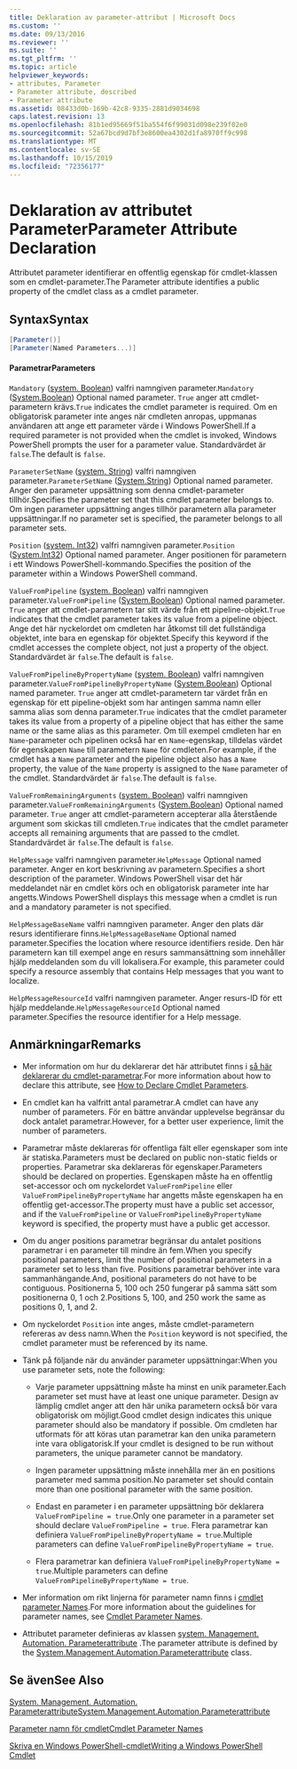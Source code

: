 ```yaml
---
title: Deklaration av parameter-attribut | Microsoft Docs
ms.custom: ''
ms.date: 09/13/2016
ms.reviewer: ''
ms.suite: ''
ms.tgt_pltfrm: ''
ms.topic: article
helpviewer_keywords:
- attributes, Parameter
- Parameter attribute, described
- Parameter attribute
ms.assetid: 08433d0b-169b-42c8-9335-2881d9034698
caps.latest.revision: 13
ms.openlocfilehash: 81b1ed95669f51ba554f6f99031d098e239f02e0
ms.sourcegitcommit: 52a67bcd9d7bf3e8600ea4302d1fa8970ff9c998
ms.translationtype: MT
ms.contentlocale: sv-SE
ms.lasthandoff: 10/15/2019
ms.locfileid: "72356177"
---
```

# <a name="parameter-attribute-declaration"></a><span data-ttu-id="50609-102">Deklaration av attributet Parameter</span><span class="sxs-lookup"><span data-stu-id="50609-102">Parameter Attribute Declaration</span></span>

<span data-ttu-id="50609-103">Attributet parameter identifierar en offentlig egenskap för cmdlet-klassen som en cmdlet-parameter.</span><span class="sxs-lookup"><span data-stu-id="50609-103">The Parameter attribute identifies a public property of the cmdlet class as a cmdlet parameter.</span></span>

## <a name="syntax"></a><span data-ttu-id="50609-104">Syntax</span><span class="sxs-lookup"><span data-stu-id="50609-104">Syntax</span></span>

```csharp
[Parameter()]
[Parameter(Named Parameters...)]
```

#### <a name="parameters"></a><span data-ttu-id="50609-105">Parametrar</span><span class="sxs-lookup"><span data-stu-id="50609-105">Parameters</span></span>

<span data-ttu-id="50609-106">`Mandatory` ([system. Boolean](/dotnet/api/System.Boolean)) valfri namngiven parameter.</span><span class="sxs-lookup"><span data-stu-id="50609-106">`Mandatory` ([System.Boolean](/dotnet/api/System.Boolean)) Optional named parameter.</span></span> <span data-ttu-id="50609-107">`True` anger att cmdlet-parametern krävs.</span><span class="sxs-lookup"><span data-stu-id="50609-107">`True` indicates the cmdlet parameter is required.</span></span> <span data-ttu-id="50609-108">Om en obligatorisk parameter inte anges när cmdleten anropas, uppmanas användaren att ange ett parameter värde i Windows PowerShell.</span><span class="sxs-lookup"><span data-stu-id="50609-108">If a required parameter is not provided when the cmdlet is invoked, Windows PowerShell prompts the user for a parameter value.</span></span> <span data-ttu-id="50609-109">Standardvärdet är `false`.</span><span class="sxs-lookup"><span data-stu-id="50609-109">The default is `false`.</span></span>

<span data-ttu-id="50609-110">`ParameterSetName` ([system. String](/dotnet/api/System.String)) valfri namngiven parameter.</span><span class="sxs-lookup"><span data-stu-id="50609-110">`ParameterSetName` ([System.String](/dotnet/api/System.String)) Optional named parameter.</span></span> <span data-ttu-id="50609-111">Anger den parameter uppsättning som denna cmdlet-parameter tillhör.</span><span class="sxs-lookup"><span data-stu-id="50609-111">Specifies the parameter set that this cmdlet parameter belongs to.</span></span> <span data-ttu-id="50609-112">Om ingen parameter uppsättning anges tillhör parametern alla parameter uppsättningar.</span><span class="sxs-lookup"><span data-stu-id="50609-112">If no parameter set is specified, the parameter belongs to all parameter sets.</span></span>

<span data-ttu-id="50609-113">`Position` ([system. Int32](/dotnet/api/System.Int32)) valfri namngiven parameter.</span><span class="sxs-lookup"><span data-stu-id="50609-113">`Position` ([System.Int32](/dotnet/api/System.Int32)) Optional named parameter.</span></span> <span data-ttu-id="50609-114">Anger positionen för parametern i ett Windows PowerShell-kommando.</span><span class="sxs-lookup"><span data-stu-id="50609-114">Specifies the position of the parameter within a Windows PowerShell command.</span></span>

<span data-ttu-id="50609-115">`ValueFromPipeline` ([system. Boolean](/dotnet/api/System.Boolean)) valfri namngiven parameter.</span><span class="sxs-lookup"><span data-stu-id="50609-115">`ValueFromPipeline` ([System.Boolean](/dotnet/api/System.Boolean)) Optional named parameter.</span></span> <span data-ttu-id="50609-116">`True` anger att cmdlet-parametern tar sitt värde från ett pipeline-objekt.</span><span class="sxs-lookup"><span data-stu-id="50609-116">`True` indicates that the cmdlet parameter takes its value from a pipeline object.</span></span> <span data-ttu-id="50609-117">Ange det här nyckelordet om cmdleten har åtkomst till det fullständiga objektet, inte bara en egenskap för objektet.</span><span class="sxs-lookup"><span data-stu-id="50609-117">Specify this keyword if the cmdlet accesses the complete object, not just a property of the object.</span></span> <span data-ttu-id="50609-118">Standardvärdet är `false`.</span><span class="sxs-lookup"><span data-stu-id="50609-118">The default is `false`.</span></span>

<span data-ttu-id="50609-119">`ValueFromPipelineByPropertyName` ([system. Boolean](/dotnet/api/System.Boolean)) valfri namngiven parameter.</span><span class="sxs-lookup"><span data-stu-id="50609-119">`ValueFromPipelineByPropertyName` ([System.Boolean](/dotnet/api/System.Boolean)) Optional named parameter.</span></span> <span data-ttu-id="50609-120">`True` anger att cmdlet-parametern tar värdet från en egenskap för ett pipeline-objekt som har antingen samma namn eller samma alias som denna parameter.</span><span class="sxs-lookup"><span data-stu-id="50609-120">`True` indicates that the cmdlet parameter takes its value from a property of a pipeline object that has either the same name or the same alias as this parameter.</span></span> <span data-ttu-id="50609-121">Om till exempel cmdleten har en `Name`-parameter och pipelinen också har en `Name`-egenskap, tilldelas värdet för egenskapen `Name` till parametern `Name` för cmdleten.</span><span class="sxs-lookup"><span data-stu-id="50609-121">For example, if the cmdlet has a `Name` parameter and the pipeline object also has a `Name` property, the value of the `Name` property is assigned to the `Name` parameter of the cmdlet.</span></span> <span data-ttu-id="50609-122">Standardvärdet är `false`.</span><span class="sxs-lookup"><span data-stu-id="50609-122">The default is `false`.</span></span>

<span data-ttu-id="50609-123">`ValueFromRemainingArguments` ([system. Boolean](/dotnet/api/System.Boolean)) valfri namngiven parameter.</span><span class="sxs-lookup"><span data-stu-id="50609-123">`ValueFromRemainingArguments` ([System.Boolean](/dotnet/api/System.Boolean)) Optional named parameter.</span></span> <span data-ttu-id="50609-124">`True` anger att cmdlet-parametern accepterar alla återstående argument som skickas till cmdleten.</span><span class="sxs-lookup"><span data-stu-id="50609-124">`True` indicates that the cmdlet parameter accepts all remaining arguments that are passed to the cmdlet.</span></span> <span data-ttu-id="50609-125">Standardvärdet är `false`.</span><span class="sxs-lookup"><span data-stu-id="50609-125">The default is `false`.</span></span>

<span data-ttu-id="50609-126">`HelpMessage` valfri namngiven parameter.</span><span class="sxs-lookup"><span data-stu-id="50609-126">`HelpMessage` Optional named parameter.</span></span> <span data-ttu-id="50609-127">Anger en kort beskrivning av parametern.</span><span class="sxs-lookup"><span data-stu-id="50609-127">Specifies a short description of the parameter.</span></span> <span data-ttu-id="50609-128">Windows PowerShell visar det här meddelandet när en cmdlet körs och en obligatorisk parameter inte har angetts.</span><span class="sxs-lookup"><span data-stu-id="50609-128">Windows PowerShell displays this message when a cmdlet is run and a mandatory parameter is not specified.</span></span>

<span data-ttu-id="50609-129">`HelpMessageBaseName` valfri namngiven parameter. Anger den plats där resurs identifierare finns.</span><span class="sxs-lookup"><span data-stu-id="50609-129">`HelpMessageBaseName` Optional named parameter.Specifies the location where resource identifiers reside.</span></span> <span data-ttu-id="50609-130">Den här parametern kan till exempel ange en resurs sammansättning som innehåller hjälp meddelanden som du vill lokalisera.</span><span class="sxs-lookup"><span data-stu-id="50609-130">For example, this parameter could specify a resource assembly that contains Help messages that you want to localize.</span></span>

<span data-ttu-id="50609-131">`HelpMessageResourceId` valfri namngiven parameter. Anger resurs-ID för ett hjälp meddelande.</span><span class="sxs-lookup"><span data-stu-id="50609-131">`HelpMessageResourceId` Optional named parameter.Specifies the resource identifier for a Help message.</span></span>

## <a name="remarks"></a><span data-ttu-id="50609-132">Anmärkningar</span><span class="sxs-lookup"><span data-stu-id="50609-132">Remarks</span></span>

- <span data-ttu-id="50609-133">Mer information om hur du deklarerar det här attributet finns i [så här deklarerar du cmdlet-parametrar](./how-to-declare-cmdlet-parameters.md).</span><span class="sxs-lookup"><span data-stu-id="50609-133">For more information about how to declare this attribute, see [How to Declare Cmdlet Parameters](./how-to-declare-cmdlet-parameters.md).</span></span>

- <span data-ttu-id="50609-134">En cmdlet kan ha valfritt antal parametrar.</span><span class="sxs-lookup"><span data-stu-id="50609-134">A cmdlet can have any number of parameters.</span></span> <span data-ttu-id="50609-135">För en bättre användar upplevelse begränsar du dock antalet parametrar.</span><span class="sxs-lookup"><span data-stu-id="50609-135">However, for a better user experience, limit the number of parameters.</span></span>

- <span data-ttu-id="50609-136">Parametrar måste deklareras för offentliga fält eller egenskaper som inte är statiska.</span><span class="sxs-lookup"><span data-stu-id="50609-136">Parameters must be declared on public non-static fields or properties.</span></span> <span data-ttu-id="50609-137">Parametrar ska deklareras för egenskaper.</span><span class="sxs-lookup"><span data-stu-id="50609-137">Parameters should be declared on properties.</span></span> <span data-ttu-id="50609-138">Egenskapen måste ha en offentlig set-accessor och om nyckelordet `ValueFromPipeline` eller `ValueFromPipelineByPropertyName` har angetts måste egenskapen ha en offentlig get-accessor.</span><span class="sxs-lookup"><span data-stu-id="50609-138">The property must have a public set accessor, and if the `ValueFromPipeline` or `ValueFromPipelineByPropertyName` keyword is specified, the property must have a public get accessor.</span></span>

- <span data-ttu-id="50609-139">Om du anger positions parametrar begränsar du antalet positions parametrar i en parameter till mindre än fem.</span><span class="sxs-lookup"><span data-stu-id="50609-139">When you specify positional parameters,  limit the number of positional parameters in a parameter set to less than five.</span></span> <span data-ttu-id="50609-140">Positions parametrar behöver inte vara sammanhängande.</span><span class="sxs-lookup"><span data-stu-id="50609-140">And, positional parameters do not have to be contiguous.</span></span> <span data-ttu-id="50609-141">Positionerna 5, 100 och 250 fungerar på samma sätt som positionerna 0, 1 och 2.</span><span class="sxs-lookup"><span data-stu-id="50609-141">Positions 5, 100, and 250 work the same as positions 0, 1, and 2.</span></span>

- <span data-ttu-id="50609-142">Om nyckelordet `Position` inte anges, måste cmdlet-parametern refereras av dess namn.</span><span class="sxs-lookup"><span data-stu-id="50609-142">When the `Position` keyword is not specified, the cmdlet parameter must be referenced by its name.</span></span>

- <span data-ttu-id="50609-143">Tänk på följande när du använder parameter uppsättningar:</span><span class="sxs-lookup"><span data-stu-id="50609-143">When you use parameter sets, note the following:</span></span>

    - <span data-ttu-id="50609-144">Varje parameter uppsättning måste ha minst en unik parameter.</span><span class="sxs-lookup"><span data-stu-id="50609-144">Each parameter set must have at least one unique parameter.</span></span> <span data-ttu-id="50609-145">Design av lämplig cmdlet anger att den här unika parametern också bör vara obligatorisk om möjligt.</span><span class="sxs-lookup"><span data-stu-id="50609-145">Good cmdlet design indicates this unique parameter should also be mandatory if possible.</span></span> <span data-ttu-id="50609-146">Om cmdleten har utformats för att köras utan parametrar kan den unika parametern inte vara obligatorisk.</span><span class="sxs-lookup"><span data-stu-id="50609-146">If your cmdlet is designed to be run without parameters, the unique parameter cannot be mandatory.</span></span>

    - <span data-ttu-id="50609-147">Ingen parameter uppsättning måste innehålla mer än en positions parameter med samma position.</span><span class="sxs-lookup"><span data-stu-id="50609-147">No parameter set should contain more than one positional parameter with the same position.</span></span>

    - <span data-ttu-id="50609-148">Endast en parameter i en parameter uppsättning bör deklarera `ValueFromPipeline = true`.</span><span class="sxs-lookup"><span data-stu-id="50609-148">Only one parameter in a parameter set should declare `ValueFromPipeline = true`.</span></span> <span data-ttu-id="50609-149">Flera parametrar kan definiera `ValueFromPipelineByPropertyName = true`.</span><span class="sxs-lookup"><span data-stu-id="50609-149">Multiple parameters can define `ValueFromPipelineByPropertyName = true`.</span></span>

    - <span data-ttu-id="50609-150">Flera parametrar kan definiera `ValueFromPipelineByPropertyName = true`.</span><span class="sxs-lookup"><span data-stu-id="50609-150">Multiple parameters can define `ValueFromPipelineByPropertyName = true`.</span></span>

- <span data-ttu-id="50609-151">Mer information om rikt linjerna för parameter namn finns i [cmdlet parameter Names](standard-cmdlet-parameter-names-and-types.md).</span><span class="sxs-lookup"><span data-stu-id="50609-151">For more information about the guidelines for parameter names, see [Cmdlet Parameter Names](standard-cmdlet-parameter-names-and-types.md).</span></span>

- <span data-ttu-id="50609-152">Attributet parameter definieras av klassen [system. Management. Automation. Parameterattribute](/dotnet/api/System.Management.Automation.ParameterAttribute) .</span><span class="sxs-lookup"><span data-stu-id="50609-152">The parameter attribute is defined by the [System.Management.Automation.Parameterattribute](/dotnet/api/System.Management.Automation.ParameterAttribute) class.</span></span>

## <a name="see-also"></a><span data-ttu-id="50609-153">Se även</span><span class="sxs-lookup"><span data-stu-id="50609-153">See Also</span></span>

[<span data-ttu-id="50609-154">System. Management. Automation. Parameterattribute</span><span class="sxs-lookup"><span data-stu-id="50609-154">System.Management.Automation.Parameterattribute</span></span>](/dotnet/api/System.Management.Automation.ParameterAttribute)

[<span data-ttu-id="50609-155">Parameter namn för cmdlet</span><span class="sxs-lookup"><span data-stu-id="50609-155">Cmdlet Parameter Names</span></span>](standard-cmdlet-parameter-names-and-types.md)

[<span data-ttu-id="50609-156">Skriva en Windows PowerShell-cmdlet</span><span class="sxs-lookup"><span data-stu-id="50609-156">Writing a Windows PowerShell Cmdlet</span></span>](./writing-a-windows-powershell-cmdlet.md)
